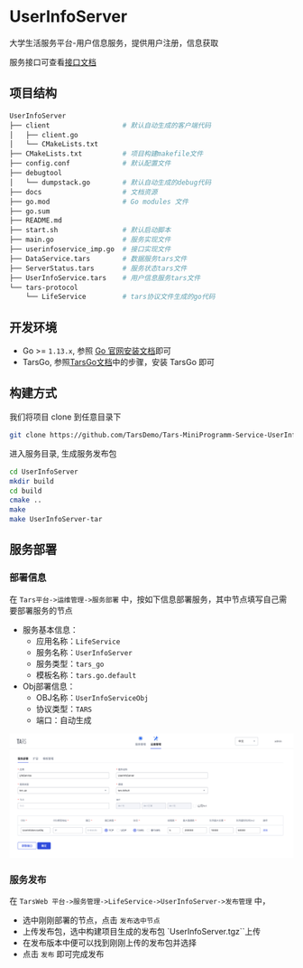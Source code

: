 # UserInfoServer
大学生活服务平台-用户信息服务，提供用户注册，信息获取

服务接口可查看[接口文档](docs/RPC.md)
## 项目结构
```sh
UserInfoServer
├── client                  # 默认自动生成的客户端代码
│   ├── client.go
│   └── CMakeLists.txt
├── CMakeLists.txt          # 项目构建makefile文件
├── config.conf             # 默认配置文件
├── debugtool
│   └── dumpstack.go        # 默认自动生成的debug代码
├── docs                    # 文档资源
├── go.mod                  # Go modules 文件
├── go.sum
├── README.md
├── start.sh                # 默认启动脚本
├── main.go                 # 服务实现文件
├── userinfoservice_imp.go  # 接口实现文件
├── DataService.tars        # 数据服务tars文件
├── ServerStatus.tars       # 服务状态tars文件
├── UserInfoService.tars    # 用户信息服务tars文件
└── tars-protocol
    └── LifeService         # tars协议文件生成的go代码
```

## 开发环境
* Go >= `1.13.x`, 参照 [Go 官网安装文档](https://golang.org/doc/install)即可
* TarsGo, 参照[TarsGo文档](https://github.com/TarsCloud/TarsGo/blob/master/README.zh.md#%E5%AE%89%E8%A3%85)中的步骤，安装 TarsGo 即可

## 构建方式

我们将项目 clone 到任意目录下

```sh
git clone https://github.com/TarsDemo/Tars-MiniProgramm-Service-UserInfoServer.git UserInfoServer
```

进入服务目录, 生成服务发布包

```sh
cd UserInfoServer
mkdir build
cd build
cmake ..
make 
make UserInfoServer-tar
```

## 服务部署
### 部署信息

在 `Tars平台->运维管理->服务部署` 中，按如下信息部署服务，其中节点填写自己需要部署服务的节点

* 服务基本信息：
    * 应用名称：`LifeService`
    * 服务名称：`UserInfoServer`
    * 服务类型：`tars_go`
    * 模板名称：`tars.go.default`
* Obj部署信息：
    * OBJ名称：`UserInfoServiceObj`
    * 协议类型：`TARS`
    * 端口：自动生成

![tars-go](docs/images/deploy_template.png)

### 服务发布

在 `TarsWeb 平台->服务管理->LifeService->UserInfoServer->发布管理` 中，
* 选中刚刚部署的节点，点击 `发布选中节点`
* 上传发布包，选中构建项目生成的发布包 `UserInfoServer.tgz``上传
* 在发布版本中便可以找到刚刚上传的发布包并选择
* 点击 `发布` 即可完成发布

